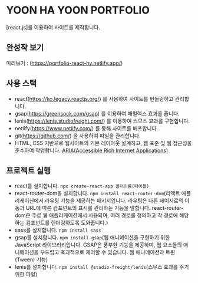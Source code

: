 # YOON HA YOON PORTFOLIO

[react.js]를 이용하여 사이트를 제작합니다. 


## 완성작 보기 
미리보기 : (https://portfolio-react-hy.netlify.app/)

## 사용 스택
- react(https://ko.legacy.reactjs.org/) 를 사용하여 사이트를 번들링하고 관리합니다.
- gsap(https://greensock.com/gsap) 를 이용하여 패럴랙스 효과를 줍니다.
- lenis(https://lenis.studiofreight.com/) 를 이용하여 스므스 효과를 구현합니다.
- netlify(https://www.netlify.com/) 를 통해 사이트를 배포합니다.
- git(https://github.com/) 을 사용하여 파일을 관리합니다.
- HTML, CSS 기반으로 웹사이트의 기본 레이아웃 설계하고, 웹 표준 및 웹 접근성을 준수하여 작업합니다. [ARIA(Accessible Rich Internet Applications)](https://developer.mozilla.org/en-US/docs/Web/Accessibility/ARIA/Roles)

## 프로젝트 실행
- react를 설치합니다. `npx create-react-app 폴더이름(타이틀)` 
- react-router-dom을 설치합니다. `npm install react-router-dom`(리액트 애플리케이션에서 라우팅 기능을 제공하는 패키지입니다. 라우팅은 다른 페이지로의 이동과 URL에 따른 컴포넌트의 표시를 관리하는 기능을 말합니다. react-router-dom은 주로 웹 애플리케이션에서 사용되며, 여러 경로를 정의하고 각 경로에 해당하는 컴포넌트를 렌더링하도록 도와줍니다.)
- sass를 설치합니다. `npm install sass`
- gsap를 설치합니다. `npm install gsap`(웹 애니메이션을 구현하기 위한 JavaScript 라이브러리입니다. GSAP은 풍부한 기능을 제공하며, 웹 요소들의 애니메이션을 부드럽고 효과적으로 제어할 수 있습니다. 웹 애니메이션과 트윈(Tween) 기능)
- lenis를 설치합니다. `npm install @studio-freight/lenis`(스무스 효과를 주기 위한 파일)



